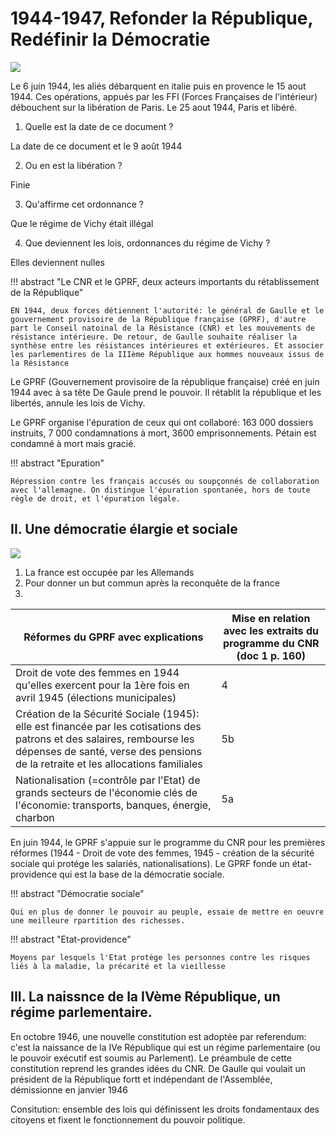 # 1944-1947, Refonder la République, Redéfinir la Démocratie

![](../../../assets/scans/200074785977864.png)

Le 6 juin 1944, les aliés débarquent en italie puis en provence le 15 aout 1944. Ces opérations, appués par les FFI (Forces Françaises de l'intérieur) débouchent sur la libération de Paris. Le 25 aout 1944, Paris et libéré.

1. Quelle est la date de ce document ?

La date de ce document et le 9 août 1944

2. Ou en est la libération ?

Finie

3. Qu'affirme cet ordonnance ?

Que le régime de Vichy était illégal

4. Que deviennent les lois, ordonnances du régime de Vichy ?

Elles deviennent nulles

!!! abstract "Le CNR et le GPRF, deux acteurs importants du rétablissement de la République"

    EN 1944, deux forces détiennent l'autorité: le général de Gaulle et le gouvernement provisoire de la République française (GPRF), d'autre part le Conseil natoinal de la Résistance (CNR) et les mouvements de résistance intérieure. De retour, de Gaulle souhaite réaliser la synthèse entre les résistances intérieures et extérieures. Et associer les parlementires de la IIIème République aux hommes nouveaux issus de la Résistance

Le GPRF (Gouvernement provisoire de la république française) créé en juin 1944 avec à sa tête De Gaule prend le pouvoir. Il rétablit la république et les libertés, annule les lois de Vichy. 

Le GPRF organise l'épuration de ceux qui ont collaboré: 163 000 dossiers instruits, 7 000 condamnations à mort, 3600 emprisonnements. Pétain est condamné à mort mais gracié.

!!! abstract "Epuration"

    Répression contre les français accusés ou soupçonnés de collaboration avec l'allemagne. On distingue l'épuration spontanée, hors de toute règle de droit, et l'épuration légale. 


## II. Une démocratie élargie et sociale

![](../../../assets/scans/200044693695913.png)

1. La france est occupée par les Allemands
2. Pour donner un but commun après la reconquête de la france
3. 

| Réformes du GPRF avec explications | Mise en relation avec les extraits du programme du CNR (doc 1 p. 160) |
|-|-|
| Droit de vote des femmes en 1944 qu'elles exercent pour la 1ère fois en avril 1945 (élections municipales) | 4 |
| Création de la Sécurité Sociale (1945): elle est financée par les cotisations des patrons et des salaires, rembourse les dépenses de santé, verse des pensions de la retraite et les allocations familiales | 5b |
| Nationalisation (=contrôle par l'Etat) de grands secteurs de l'économie clés de l'économie: transports, banques, énergie, charbon | 5a |


En juin 1944, le GPRF s'appuie sur le programme du CNR pour les premières réformes (1944 - Droit de vote des femmes, 1945 - création de la sécurité sociale qui protége les salariés, nationalisations). Le GPRF fonde un état-providence qui est la base de la démocratie sociale.

!!! abstract "Démocratie sociale"

    Qui en plus de donner le pouvoir au peuple, essaie de mettre en oeuvre une meilleure rpartition des richesses.

!!! abstract "Etat-providence"

    Moyens par lesquels l'Etat protège les personnes contre les risques liés à la maladie, la précarité et la vieillesse

## III. La naissnce de la IVème République, un régime parlementaire.


En octobre 1946, une nouvelle constitution est adoptée par referendum: c'est la naissance de la IVe République qui est un régime parlementaire (ou le pouvoir exécutif est soumis au Parlement). Le préambule de cette constitution reprend les grandes idées du CNR. De Gaulle qui voulait un président de la République fortt et indépendant de l'Assemblée, démissionne en janvier 1946

Consitution: ensemble des lois qui définissent les droits fondamentaux des citoyens et fixent le fonctionnement du pouvoir politique.

